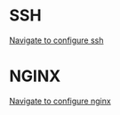 # SSH
[Navigate to configure ssh ](ssh/README.md)

# NGINX
[Navigate to configure nginx ](scripts/ubuntu/nginx/README.md)
